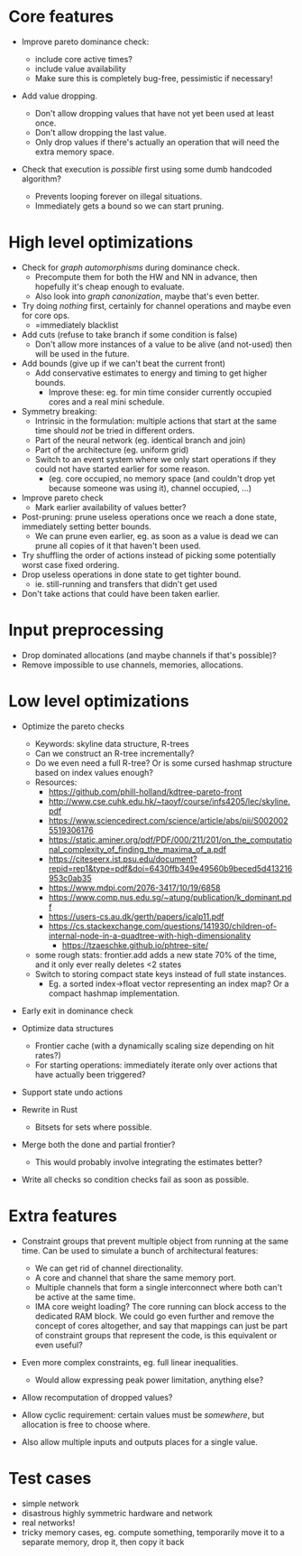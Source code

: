 [//]: # (TODO move comments from the source code into this document to keep source readable)

[//]: # (TODO steal remaining ideas from solver_event and delete it)

[//]: # (TODO turn this document into a checklist?)

# Core features

* Improve pareto dominance check:
    * include core active times?
    * include value availability
    * Make sure this is completely bug-free, pessimistic if necessary!

* Add value dropping.
    * Don't allow dropping values that have not yet been used at least once.
    * Don't allow dropping the last value.
    * Only drop values if there's actually an operation that will need the extra memory space.

* Check that execution is _possible_ first using some dumb handcoded algorithm?
    * Prevents looping forever on illegal situations.
    * Immediately gets a bound so we can start pruning.

# High level optimizations

* Check for _graph automorphisms_ during dominance check.
  * Precompute them for both the HW and NN in advance, then hopefully it's cheap enough to evaluate.
  * Also look into _graph canonization_, maybe that's even better. 
* Try doing *nothing* first, certainly for channel operations and maybe even for core ops.
  * =immediately blacklist
* Add cuts (refuse to take branch if some condition is false)
  * Don't allow more instances of a value to be alive (and not-used) then will be used in the future.
* Add bounds (give up if we can't beat the current front)
  * Add conservative estimates to energy and timing to get higher bounds.
    * Improve these: eg. for min time consider currently occupied cores and a real mini schedule.
* Symmetry breaking:
    * Intrinsic in the formulation: multiple actions that start at the same time should
      _not_ be tried in different orders.
    * Part of the neural network (eg. identical branch and join)
    * Part of the architecture (eg. uniform grid)
    * Switch to an event system where we only start operations if they could not have started earlier for some reason.
        * (eg. core occupied, no memory space (and couldn't drop yet because someone was using it), channel occupied, ...)
* Improve pareto check
  * Mark earlier availability of values better?
* Post-pruning: prune useless operations once we reach a done state, immediately setting better bounds.
  * We can prune even earlier, eg. as soon as a value is dead we can prune all copies of it that haven't been used.
* Try shuffling the order of actions instead of picking some potentially worst case fixed ordering.
* Drop useless operations in done state to get tighter bound.
  * ie. still-running and transfers that didn't get used
* Don't take actions that could have been taken earlier.

# Input preprocessing
* Drop dominated allocations (and maybe channels if that's possible)?
* Remove impossible to use channels, memories, allocations.

# Low level optimizations

* Optimize the pareto checks
  * Keywords: skyline data structure, R-trees
  * Can we construct an R-tree incrementally?
  * Do we even need a full R-tree? Or is some cursed hashmap structure based on index values enough?
  * Resources:
    * https://github.com/phill-holland/kdtree-pareto-front
    * http://www.cse.cuhk.edu.hk/~taoyf/course/infs4205/lec/skyline.pdf
    * https://www.sciencedirect.com/science/article/abs/pii/S0020025519306176
    * https://static.aminer.org/pdf/PDF/000/211/201/on_the_computational_complexity_of_finding_the_maxima_of_a.pdf
    * https://citeseerx.ist.psu.edu/document?repid=rep1&type=pdf&doi=6430ffb349e49560b9beced5d413216953c0ab35
    * https://www.mdpi.com/2076-3417/10/19/6858
    * https://www.comp.nus.edu.sg/~atung/publication/k_dominant.pdf
    * https://users-cs.au.dk/gerth/papers/icalp11.pdf
    * https://cs.stackexchange.com/questions/141930/children-of-internal-node-in-a-quadtree-with-high-dimensionality
      * https://tzaeschke.github.io/phtree-site/
  * some rough stats: frontier.add adds a new state 70% of the time, and it only ever really deletes <2 states
  * Switch to storing compact state keys instead of full state instances.
    * Eg. a sorted index->float vector representing an index map? Or a compact hashmap implementation.

* Early exit in dominance check
* Optimize data structures
  * Frontier cache (with a dynamically scaling size depending on hit rates?)
  * For starting operations: immediately iterate only over actions that have actually been triggered?
* Support state undo actions
* Rewrite in Rust
  * Bitsets for sets where possible.
* Merge both the done and partial frontier?
  * This would probably involve integrating the estimates better?
* Write all checks so condition checks fail as soon as possible.

# Extra features

* Constraint groups that prevent multiple object from running at the same time.
  Can be used to simulate a bunch of architectural features:
    * We can get rid of channel directionality.
    * A core and channel that share the same memory port.
    * Multiple channels that form a single interconnect where both can't be active at the same time.
    * IMA core weight loading? The core running can block access to the dedicated RAM block.
      We could go even further and remove the concept of cores altogether, and say that mappings can just be part of
      constraint groups that represent the code, is this equivalent or even useful?
* Even more complex constraints, eg. full linear inequalities.
  * Would allow expressing peak power limitation, anything else?

* Allow recomputation of dropped values?

* Allow cyclic requirement: certain values must be _somewhere_, but allocation is free to choose where.
* Also allow multiple inputs and outputs places for a single value.

# Test cases
* simple network
* disastrous highly symmetric hardware and network
* real networks!
* tricky memory cases, eg. compute something, temporarily move it to a separate memory, drop it, then copy it back 